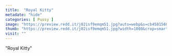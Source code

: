 ```yaml
---
title:  "Royal Kitty"
metadate: "hide"
categories: [ Pussy ]
image: "https://preview.redd.it/j02isf9emqm51.jpg?auto=webp&s=cb4581560fb4b23855777dff987a2eb6f77c2a0d"
thumb: "https://preview.redd.it/j02isf9emqm51.jpg?width=1080&crop=smart&auto=webp&s=cc0672cdef07cfe224d823845bea829b06a51410"
visit: ""
---
```

"Royal Kitty"
